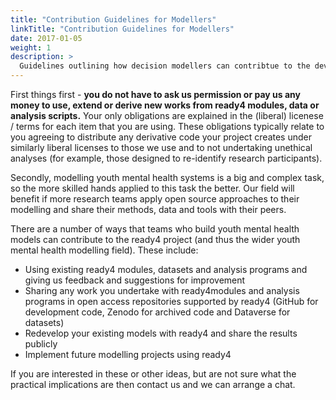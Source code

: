 ```yaml
---
title: "Contribution Guidelines for Modellers"
linkTitle: "Contribution Guidelines for Modellers"
date: 2017-01-05
weight: 1
description: >
  Guidelines outlining how decision modellers can contribtue to the development of ready4.
---
```



First things first - **you do not have to ask us permission or pay us any money to use, extend or derive new works from ready4 modules, data or analysis scripts.** Your only obligations are explained in the (liberal) licenese / terms for each item that you are using. These obligations typically relate to you agreeing to distribute any derivative code your project creates under similarly liberal licenses to those we use and to not undertaking unethical analyses (for example, those designed to re-identify research participants).

Secondly, modelling youth mental health systems is a big and complex task, so the more skilled hands applied to this task the better. Our field will benefit if more research teams apply open source approaches to their modelling and share their methods, data and tools with their peers.

There are a number of ways that teams who build youth mental health models can contribute to the ready4 project (and thus the wider youth mental health modelling field). These include:

* Using existing ready4 modules, datasets and analysis programs and giving us feedback and suggestions for improvement
* Sharing any work you undertake with ready4modules and analysis programs in open access repositories supported by ready4 (GitHub for development code, Zenodo for archived code and Dataverse for datasets)
* Redevelop your existing models with ready4 and share the results publicly
* Implement future modelling projects using ready4

If you are interested in these or other ideas, but are not sure what the practical implications are then contact us and we can arrange a chat.


